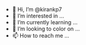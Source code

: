 - 👋 Hi, I’m @kirankp7
- 👀 I’m interested in ...
- 🌱 I’m currently learning ...
- 💞️ I’m looking to color on ...
- 📫 How to reach me ...

<!---
kirankp7/kirankp7 is a ✨ special ✨ repository because its `README.md` (this file) appears on your GitHub profile.
You can click the Preview link to take a look at your changes.
--->
